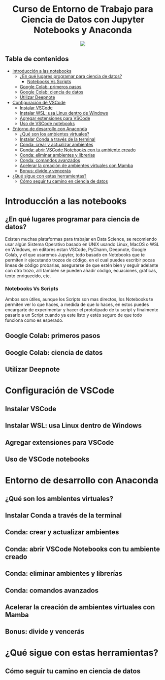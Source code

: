<div align="center">
    <h1>Curso de Entorno de Trabajo para Ciencia de Datos con Jupyter Notebooks y Anaconda</h1>
    <img src="https://imgur.com/jycC8yS.png" width="">
</div>

## Tabla de contenidos

- [Introducción a las notebooks](#introducción-a-las-notebooks)
  - [¿En qué lugares programar para ciencia de datos?](#en-qué-lugares-programar-para-ciencia-de-datos)
    - [Notebooks Vs Scripts](#notebooks-vs-scripts)
  - [Google Colab: primeros pasos](#google-colab-primeros-pasos)
  - [Google Colab: ciencia de datos](#google-colab-ciencia-de-datos)
  - [Utilizar Deepnote](#utilizar-deepnote)
- [Configuración de VSCode](#configuración-de-vscode)
  - [Instalar VSCode](#instalar-vscode)
  - [Instalar WSL: usa Linux dentro de Windows](#instalar-wsl-usa-linux-dentro-de-windows)
  - [Agregar extensiones para VSCode](#agregar-extensiones-para-vscode)
  - [Uso de VSCode notebooks](#uso-de-vscode-notebooks)
- [Entorno de desarrollo con Anaconda](#entorno-de-desarrollo-con-anaconda)
  - [¿Qué son los ambientes virtuales?](#qué-son-los-ambientes-virtuales)
  - [Instalar Conda a través de la terminal](#instalar-conda-a-través-de-la-terminal)
  - [Conda: crear y actualizar ambientes](#conda-crear-y-actualizar-ambientes)
  - [Conda: abrir VSCode Notebooks con tu ambiente creado](#conda-abrir-vscode-notebooks-con-tu-ambiente-creado)
  - [Conda: eliminar ambientes y librerías](#conda-eliminar-ambientes-y-librerías)
  - [Conda: comandos avanzados](#conda-comandos-avanzados)
  - [Acelerar la creación de ambientes virtuales con Mamba](#acelerar-la-creación-de-ambientes-virtuales-con-mamba)
  - [Bonus: divide y vencerás](#bonus-divide-y-vencerás)
- [¿Qué sigue con estas herramientas?](#qué-sigue-con-estas-herramientas)
  - [Cómo seguir tu camino en ciencia de datos](#cómo-seguir-tu-camino-en-ciencia-de-datos)

# Introducción a las notebooks

## ¿En qué lugares programar para ciencia de datos?

Existen muchas plataformas para trabajar en Data Science, se recomiendo usar algún Sistema Operativo basado en UNIX usando Linux, MacOS o WSL en Windows, en editores estan VSCode, PyCharm, Deepnote, Google Colab, y el que usaremos Jupyter, todo basado en Notebooks que te permiten ir ejecutando trozos de código, en el cual puedes escribir pocas lineas de código probarlas, asegurarse de que estén bien y seguir adelante con otro trozo, allí también se pueden añadir código, ecuaciones, gráficas, texto enriquecido, etc.

### Notebooks Vs Scripts

Ambos son útiles, aunque los Scripts son mas directos, los Notebooks te permiten ver lo que haces, a medida de que lo haces, en estos puedes encargarte de experimentar y hacer el prototipado de tu script y finalmente pasarlo a un Script cuando ya este listo y estés seguro de que todo funciona como es esperado.

## Google Colab: primeros pasos

## Google Colab: ciencia de datos

## Utilizar Deepnote

# Configuración de VSCode

## Instalar VSCode

## Instalar WSL: usa Linux dentro de Windows

## Agregar extensiones para VSCode

## Uso de VSCode notebooks

# Entorno de desarrollo con Anaconda

## ¿Qué son los ambientes virtuales?

## Instalar Conda a través de la terminal

## Conda: crear y actualizar ambientes

## Conda: abrir VSCode Notebooks con tu ambiente creado

## Conda: eliminar ambientes y librerías

## Conda: comandos avanzados

## Acelerar la creación de ambientes virtuales con Mamba

## Bonus: divide y vencerás

# ¿Qué sigue con estas herramientas?

## Cómo seguir tu camino en ciencia de datos
